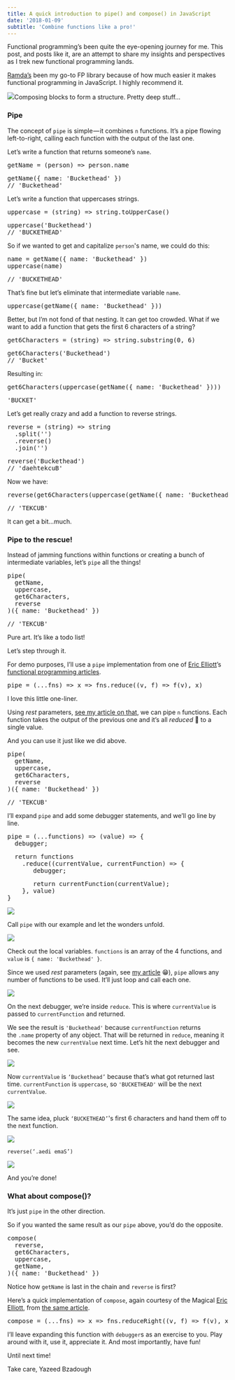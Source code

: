 ```yaml
---
title: A quick introduction to pipe() and compose() in JavaScript
date: '2018-01-09'
subtitle: 'Combine functions like a pro!'
---
```


Functional programming’s been quite the eye-opening journey for me. This post, and posts like it, are an attempt to share my insights and perspectives as I trek new functional programming lands.

[Ramda’s](http://ramdajs.com/) been my go-to FP library because of how much easier it makes functional programming in JavaScript. I highly recommend it.

![](https://cdn-images-1.medium.com/max/1600/1*FKEc-DbmFn54VPLQmCOLRA.jpeg)Composing blocks to form a structure. Pretty deep stuff…

### Pipe

The concept of `pipe` is simple — it combines `n` functions. It’s a pipe flowing left-to-right, calling each function with the output of the last one.

Let’s write a function that returns someone’s `name`.

<pre name="42c1" id="42c1" class="graf graf--pre graf-after--p">getName = (person) => person.name</pre>

<pre name="1ffe" id="1ffe" class="graf graf--pre graf-after--pre">getName({ name: 'Buckethead' })
// 'Buckethead'</pre>

Let’s write a function that uppercases strings.

<pre name="7ad8" id="7ad8" class="graf graf--pre graf-after--p">uppercase = (string) => string.toUpperCase()</pre>

<pre name="e890" id="e890" class="graf graf--pre graf-after--pre">uppercase('Buckethead')
// 'BUCKETHEAD'</pre>

So if we wanted to get and capitalize `person`'s name, we could do this:

<pre name="61fa" id="61fa" class="graf graf--pre graf-after--p">name = getName({ name: 'Buckethead' })
uppercase(name)</pre>

<pre name="1db2" id="1db2" class="graf graf--pre graf-after--pre">// 'BUCKETHEAD'</pre>

That’s fine but let’s eliminate that intermediate variable `name`.

<pre name="3a51" id="3a51" class="graf graf--pre graf-after--p">uppercase(getName({ name: 'Buckethead' }))</pre>

Better, but I’m not fond of that nesting. It can get too crowded. What if we want to add a function that gets the first 6 characters of a string?

<pre name="320a" id="320a" class="graf graf--pre graf-after--p">get6Characters = (string) => string.substring(0, 6)</pre>

<pre name="b360" id="b360" class="graf graf--pre graf-after--pre">get6Characters('Buckethead')
// 'Bucket'</pre>

Resulting in:

<pre name="fac3" id="fac3" class="graf graf--pre graf-after--p">get6Characters(uppercase(getName({ name: 'Buckethead' })))</pre>

<pre name="02fd" id="02fd" class="graf graf--pre graf-after--pre">'BUCKET'</pre>

Let’s get really crazy and add a function to reverse strings.

<pre name="17f0" id="17f0" class="graf graf--pre graf-after--p">reverse = (string) => string
  .split('')
  .reverse()
  .join('')</pre>

<pre name="4c22" id="4c22" class="graf graf--pre graf-after--pre">reverse('Buckethead')
// 'daehtekcuB'</pre>

Now we have:

<pre name="ba9a" id="ba9a" class="graf graf--pre graf-after--p">reverse(get6Characters(uppercase(getName({ name: 'Buckethead' }))))</pre>

<pre name="68c8" id="68c8" class="graf graf--pre graf-after--pre">// 'TEKCUB'</pre>

It can get a bit…much.

### Pipe to the rescue!

Instead of jamming functions within functions or creating a bunch of intermediate variables, let’s `pipe` all the things!

<pre name="ba84" id="ba84" class="graf graf--pre graf-after--p">pipe(
  getName,
  uppercase,
  get6Characters,
  reverse 
)({ name: 'Buckethead' })</pre>

<pre name="29c9" id="29c9" class="graf graf--pre graf-after--pre">// 'TEKCUB'</pre>

Pure art. It’s like a todo list!

Let’s step through it.

For demo purposes, I’ll use a `pipe` implementation from one of [Eric Elliott](https://medium.com/@_ericelliott)’s [functional programming articles](https://medium.com/javascript-scene/reduce-composing-software-fe22f0c39a1d).

<pre name="e637" id="e637" class="graf graf--pre graf-after--p">pipe = (...fns) => x => fns.reduce((v, f) => f(v), x)</pre>

I love this little one-liner.

Using _rest_ parameters, [see my article on that](https://medium.com/@yazeedb/how-do-javascript-rest-parameters-actually-work-227726e16cc8), we can pipe `n` functions. Each function takes the output of the previous one and it’s all _reduced_ 👏 to a single value.

And you can use it just like we did above.

<pre name="a001" id="a001" class="graf graf--pre graf-after--p">pipe(
  getName,
  uppercase,
  get6Characters,
  reverse 
)({ name: 'Buckethead' })</pre>

<pre name="9140" id="9140" class="graf graf--pre graf-after--pre">// 'TEKCUB'</pre>

I’ll expand `pipe` and add some debugger statements, and we’ll go line by line.

<pre name="2842" id="2842" class="graf graf--pre graf-after--p">pipe = (...functions) => (value) => {
  debugger;</pre>

<pre name="92d4" id="92d4" class="graf graf--pre graf-after--pre">  return functions
    .reduce((currentValue, currentFunction) => {
       debugger;</pre>

<pre name="ac41" id="ac41" class="graf graf--pre graf-after--pre">       return currentFunction(currentValue);
    }, value)
}</pre>

![](https://cdn-images-1.medium.com/max/1600/1*jqrKgVeO-raAUJjuN-adug.png)

Call `pipe` with our example and let the wonders unfold.

![](https://cdn-images-1.medium.com/max/1600/1*rqi22p06rTtc2m0k1yHrRw.png)

Check out the local variables. `functions` is an array of the 4 functions, and `value` is `{ name: 'Buckethead' }`.

Since we used _rest_ parameters (again, see [my article](https://medium.com/@yazeedb/how-do-javascript-rest-parameters-actually-work-227726e16cc8) 😁), `pipe` allows any number of functions to be used. It’ll just loop and call each one.

![](https://cdn-images-1.medium.com/max/1600/1*UjM5plW8s--8chfQQg3cMg.png)

On the next debugger, we’re inside `reduce`. This is where `currentValue` is passed to `currentFunction` and returned.

We see the result is `'Buckethead'` because `currentFunction` returns the `.name` property of any object. That will be returned in `reduce`, meaning it becomes the new `currentValue` next time. Let’s hit the next debugger and see.

![](https://cdn-images-1.medium.com/max/1600/1*sEcE5tBFSpCzJZrKz8mmEQ.png)

Now `currentValue` is `‘Buckethead’` because that’s what got returned last time. `currentFunction` is `uppercase`, so `'BUCKETHEAD'` will be the next `currentValue`.

![](https://cdn-images-1.medium.com/max/1600/1*Va6taGFU8dSyhz1wLVMWMQ.png)

The same idea, pluck `‘BUCKETHEAD’`'s first 6 characters and hand them off to the next function.

![](https://cdn-images-1.medium.com/max/1600/1*YaI1oxsZW5qZZUC146DYoQ.png)

`reverse(‘.aedi emaS’)`

![](https://cdn-images-1.medium.com/max/1600/1*moIMQxr82r2Z8IuXwuZfKQ.png)

And you’re done!

### What about compose()?

It’s just `pipe` in the other direction.

So if you wanted the same result as our `pipe` above, you’d do the opposite.

<pre name="f81a" id="f81a" class="graf graf--pre graf-after--p">compose(
  reverse,
  get6Characters,
  uppercase,
  getName,
)({ name: 'Buckethead' })</pre>

Notice how `getName` is last in the chain and `reverse` is first?

Here’s a quick implementation of `compose`, again courtesy of the Magical [Eric Elliott](https://medium.com/@_ericelliott), from [the same article](https://medium.com/javascript-scene/reduce-composing-software-fe22f0c39a1d).

<pre name="a698" id="a698" class="graf graf--pre graf-after--p">compose = (...fns) => x => fns.reduceRight((v, f) => f(v), x);</pre>

I’ll leave expanding this function with `debugger`s as an exercise to you. Play around with it, use it, appreciate it. And most importantly, have fun!

Until next time!

Take care,
Yazeed Bzadough
